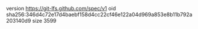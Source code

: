 version https://git-lfs.github.com/spec/v1
oid sha256:346d4c72e17d4baebf158d4cc22cf46e122a04d969a853e8b11b792a203140d9
size 3599
